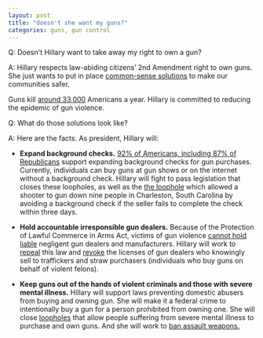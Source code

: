 ```yaml
---
layout: post
title: "doesn't she want my guns?"
categories: guns, gun control
---
```


Q: Doesn't Hillary want to take away my right to own a gun?


A: Hillary respects law-abiding citizens’ 2nd Amendment right to own guns. She just wants to put in place [common-sense solutions](https://www.hillaryclinton.com/issues/gun-violence-prevention/) to make our communities safer. 

Guns kill [around 33,000](http://fivethirtyeight.com/features/gun-deaths/) Americans a year. Hillary is committed to reducing the epidemic of gun violence. 

Q: What do those solutions look like?

A: Here are the facts. As president, Hillary will:

+ __Expand background checks.__ [92% of Americans, including 87% of Republicans](http://fivethirtyeight.com/features/most-americans-agree-with-obama-that-more-gun-buyers-should-get-background-checks/) support expanding background checks for gun purchases. Currently, individuals can buy guns at gun shows or on the internet without a background check. Hillary will fight to pass legislation that closes these loopholes, as well as the [the loophole](https://www.thetrace.org/2016/06/one-year-later-and-the-loophole-that-let-the-charleston-shooter-buy-his-gun-remains-wide-open/) which allowed a shooter to gun down nine people in Charleston, South Carolina by avoiding a background check if the seller fails to complete the check within three days. 

+ __Hold accountable irresponsible gun dealers.__ Because of the Protection of Lawful Commerce in Arms Act, victims of gun violence [cannot hold liable](https://en.wikipedia.org/wiki/Protection_of_Lawful_Commerce_in_Arms_Act) negligent gun dealers and manufacturers. Hillary will work to [repeal](http://www.courant.com/politics/capitol-watch/hc-hillary-clinton-sandy-hook-guns-story.html) this law and [revoke](http://www.nbcnews.com/meet-the-press/hillary-clinton-unveil-plan-major-new-gun-restrictions-n438361) the licenses of gun dealers who knowingly sell to traffickers and straw purchasers (individuals who buy guns on behalf of violent felons).  

+ __Keep guns out of the hands of violent criminals and those with severe mental illness.__ Hillary will support laws preventing domestic abusers from buying and owning gun. She will make it a federal crime to intentionally buy a gun for a person prohibited from owning one. She will close [loopholes](http://www.nytimes.com/interactive/2016/01/06/us/how-people-with-mental-illness-are-able-to-obtain-guns.html?_r=0) that allow people suffering from severe mental illness to purchase and own guns. And she will work to [ban assault weapons.](https://www.washingtonpost.com/news/post-politics/wp/2016/06/13/clinton-calls-for-a-new-assault-weapons-ban-12-years-after-the-last-one-expired/)



